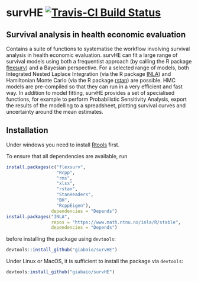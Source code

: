 # survHE [![Travis-CI Build Status](https://travis-ci.org/lemna/survHE.svg?branch=develop)](https://travis-ci.org/NA/NA)
## Survival analysis in health economic evaluation

Contains a suite of functions to systematise the workflow involving survival analysis in health economic evaluation. survHE can fit a large range of survival models using both a frequentist approach (by calling the R package [flexsurv](https://CRAN.R-project.org/package=flexsurv)) and a Bayesian perspective. For a selected range of models, both Integrated Nested Laplace Integration (via the R package [INLA](http://www.r-inla.org/)) and Hamiltonian Monte Carlo (via the R package [rstan](https://CRAN.R-project.org/package=rstan)) are possible. HMC models are pre-compiled so that they can run in a very efficient and fast way. In addition to model fitting, survHE provides a set of specialised functions, for example to perform Probabilistic Sensitivity Analysis, export the results of the modelling to a spreadsheet, plotting survival curves and uncertainty around the mean estimates.

## Installation
Under windows you need to install [Rtools](https://cran.r-project.org/bin/windows/Rtools/) first.

To ensure that all dependencies are available, run
```R
install.packages(c("flexsurv",
                   "Rcpp",
                   "rms",
                   "xlsx",
                   "rstan",
                   "StanHeaders",
                   "BH",
                   "RcppEigen"),
                 dependencies = "Depends")
install.packages("INLA",
                 repos = "https://www.math.ntnu.no/inla/R/stable",
                 dependencies = "Depends")
```

before installing the package using `devtools`:

```R
devtools::install_github("giabaio/survHE")
```
Under Linux or MacOS, it is sufficient to install the package via `devtools`:
```R
devtools:install_github("giabaio/survHE")
```
